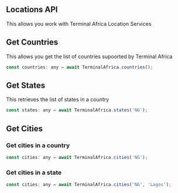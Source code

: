 ## Locations API
This allows you work with Terminal Africa Location Services

## Get Countries
This allows you get the list of countries supoorted by Terminal Africa

```javascript
const countries: any = await TerminalAfrica.countries();
```

## Get States
This retrieves the list of states in a country
```javascript
const states: any = await TerminalAfrica.states('NG');
```

## Get Cities

### Get cities in a country
```javascript
const cities: any = await TerminalAfrica.cities('NG');
```

### Get cities in a state
```javascript
const cities: any = await TerminalAfrica.cities('NG', 'Lagos');
```